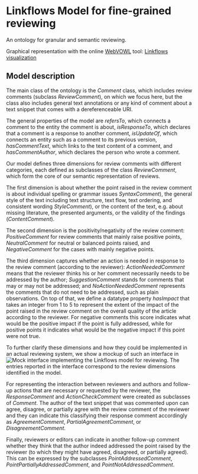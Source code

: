 # Linkflows Model for fine-grained reviewing

An ontology for granular and semantic reviewing. 

Graphical representation with the online [WebVOWL](http://vowl.visualdataweb.org/webvowl.html) tool:
[Linkflows visualization](http://www.visualdataweb.de/webvowl/#iri=https://raw.githubusercontent.com/LaraHack/linkflows_model/master/Linkflows.ttl)

## Model description

The main class of the ontology is the *Comment* class, which includes review comments (subclass *ReviewComment*), on which we focus here, but the class also includes general text annotations or any kind of comment about a text snippet that comes with a dereferenceable URI.

The general properties of the model are *refersTo*, which connects a comment to the entity the comment is about, *isResponseTo*, which declares that a comment is a response to another comment, *isUpdateOf*, which connects an entity such as a comment to its previous version, *hasCommentText*, which links to the text content of a comment, and *hasCommentAuthor*, which declares the person who wrote a comment.

Our model defines three dimensions for review comments with different categories, each defined as subclasses of the class *ReviewComment*, which form the core of our semantic representation of reviews. 

The first dimension is about whether the point raised in the review comment is about individual spelling or grammar issues *SyntaxComment*), the general style of the text including text structure, text flow, text ordering, and consistent wording *StyleComment*), or the content of the text, e.g. about missing literature, the presented arguments, or the validity of the findings (*ContentComment*). 

The second dimension is the positivity/negativity of the review comment: *PositiveComment* for review comments that mainly raise positive points, *NeutralComment* for neutral or balanced points raised, and *NegativeComment* for the cases with mainly negative points. 

The third dimension captures whether an action is needed in response to the review comment (according to the reviewer): *ActionNeededComment* means that the reviewer thinks his or her comment necessarily needs to be addressed by the author; *SuggestionComment* stands for comments that may or may not be addressed; and *NoActionNeededComment* represents the comments that do not need to be addressed, such as plain observations. On top of that, we define a datatype property *hasImpact* that takes an integer from 1 to 5 to represent the extent of the impact of the point raised in the review comment on the overall quality of the article according to the reviewer. For negative comments this score indicates what would be the positive impact if the point is fully addressed, while for positive points it indicates what would be the negative impact if this point were not true.

To further clarify these dimensions and how they could be implemented in an actual reviewing system, we show a mockup of such an interface in ![Mock interface implementing the Linkflows model for reviewing](/images/logo.png). The entries reported in the interface correspond to the review dimensions identified in the model.

For representing the interaction between reviewers and authors and follow-up actions that are necessary or requested by the reviewer, the *ResponseComment* and *ActionCheckComment* were created as subclasses of *Comment*.
The author of the text snippet that was commented upon can agree, disagree, or partially agree with the review comment of the reviewer and they can indicate this classifying their response comment accordingly as *AgreementComment*, *PartialAgreementComment*, or *DisagreementComment*.

Finally, reviewers or editors can indicate in another follow-up comment whether they think that the author indeed addressed the point raised by the reviewer (to which they might have agreed, disagreed, or partially agreed). This can be expressed by the subclasses *PointAddressedComment*, *PointPartiallyAddressedComment*, and *PointNotAddressedComment*.
